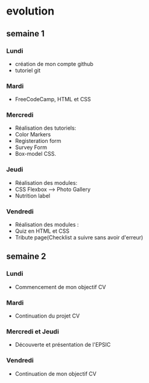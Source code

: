 # evolution 

## semaine 1

### Lundi 
* création de mon compte github
* tutoriel git
### Mardi
* FreeCodeCamp, HTML et CSS 
### Mercredi
* Réalisation des tutoriels:
* Color Markers 
* Registeration form 
* Survey Form 
* Box-model CSS.
### Jeudi
* Réalisation des modules:
* CSS Flexbox --> Photo Gallery
* Nutrition label 
### Vendredi
* Réalisation des modules :
* Quiz en HTML et CSS
* Tribute page(Checklist a suivre sans avoir d'erreur)


## semaine 2

### Lundi
* Commencement de mon objectif CV 
### Mardi
* Continuation du projet CV 
### Mercredi et Jeudi
* Découverte et présentation de l'EPSIC
### Vendredi 
* Continuation de mon objectif CV